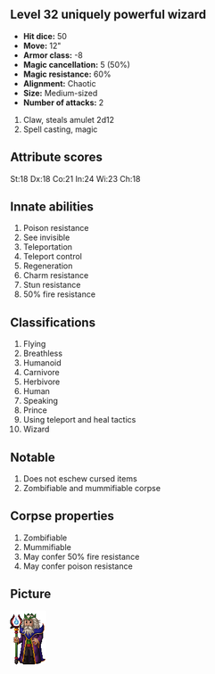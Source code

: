 ## Level 32 uniquely powerful wizard
- **Hit dice:** 50
- **Move:** 12"
- **Armor class:** -8
- **Magic cancellation:** 5 (50%)
- **Magic resistance:** 60%
- **Alignment:** Chaotic
- **Size:** Medium-sized
- **Number of attacks:** 2
1. Claw, steals amulet 2d12
2. Spell casting, magic
## Attribute scores
St:18 Dx:18 Co:21 In:24 Wi:23 Ch:18
## Innate abilities
1. Poison resistance
2. See invisible
3. Teleportation
4. Teleport control
5. Regeneration
6. Charm resistance
7. Stun resistance
8. 50% fire resistance
## Classifications
1. Flying
2. Breathless
3. Humanoid
4. Carnivore
5. Herbivore
6. Human
7. Speaking
8. Prince
9. Using teleport and heal tactics
10. Wizard
## Notable
1. Does not eschew cursed items
2. Zombifiable and mummifiable corpse
## Corpse properties
1. Zombifiable
2. Mummifiable
3. May confer 50% fire resistance
4. May confer poison resistance
## Picture
![Wizard of Yendor](https://github.com/hyvanmielenpelit/GnollHackTileSet/blob/main/Monsters/wizard_of_yendor/wizard_of_yendor.png)
